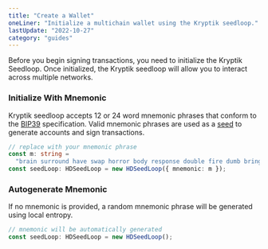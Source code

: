 ```yaml
---
title: "Create a Wallet"
oneLiner: "Initialize a multichain wallet using the Kryptik seedloop."
lastUpdate: "2022-10-27"
category: "guides"
---
```


Before you begin signing transactions, you need to initialize the Kryptik Seedloop. Once initialized, the Kryptik seedloop will allow you to interact across multiple networks.

### Initialize With Mnemonic

Kryptik seedloop accepts 12 or 24 word mnemonic phrases that conform to the [BIP39](https://github.com/bitcoin/bips/blob/master/bip-0039.mediawiki) specification. Valid mnemonic phrases are used as a [seed](./seed) to generate accounts and sign transactions.

```typescript
// replace with your mnemonic phrase
const m: string =
  "brain surround have swap horror body response double fire dumb bring hazard";
const seedLoop: HDSeedLoop = new HDSeedLoop({ mnemonic: m });
```

### Autogenerate Mnemonic

If no mnemonic is provided, a random mnemonic phrase will be generated using local entropy.

```typescript
// mnemonic will be automatically generated
const seedLoop: HDSeedLoop = new HDSeedLoop();
```
